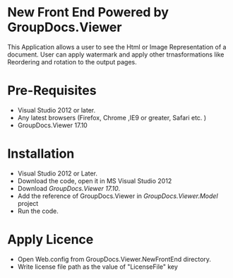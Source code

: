 # New Front End Powered by GroupDocs.Viewer

This Application allows a user to see the Html or Image Representation of a document. User can apply watermark and apply other trnasformations like Reordering and rotation to the output pages.

# Pre-Requisites

* Visual Studio 2012 or later.
* Any latest browsers (Firefox, Chrome ,IE9 or greater, Safari etc. )
* GroupDocs.Viewer 17.10


# Installation

* Visual Studio 2012 or Later.
* Download the code, open it in MS Visual Studio 2012 
* Download *GroupDocs.Viewer 17.10*.
* Add the reference of GroupDocs.Viewer in *GroupDocs.Viewer.Model* project
* Run the code.

# Apply Licence

* Open Web.config from GroupDocs.Viewer.NewFrontEnd directory.
* Write license file path as the value of "LicenseFile" key


